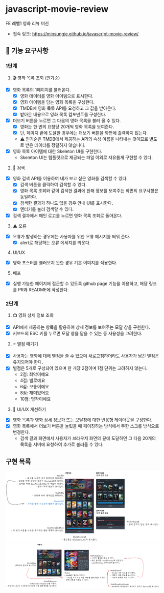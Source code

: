 # javascript-movie-review

FE 레벨1 영화 리뷰 미션

- 접속 링크: https://minsungje.github.io/javascript-movie-review/

## 🎯 기능 요구사항

### 1단계

1. 🎬 영화 목록 조회 (인기순)

- [x] 영화 목록의 1페이지를 불러온다.
  - [x] 영화 데이터를 영화 아이템으로 표시한다.
  - [x] 영화 아이템을 담는 영화 목록을 구성한다.
  - [x] TMDB에 영화 목록 API를 요청하고 그 값을 받아온다.
  - [x] 받아온 내용으로 영화 목록 컴포넌트를 구성한다.
- [x] 더보기 버튼을 누르면 그 다음의 영화 목록을 불러 올 수 있다.
  - [x] 영화는 한 번의 요청당 20개씩 영화 목록을 보여준다.
  - [x] 단, 페이지 끝에 도달한 경우에는 더보기 버튼을 화면에 출력하지 않는다.
  - ⚠️ 인기순은 TMDB에서 제공하는 API의 속성 이름을 나타내는 것이므로 별도로 받은 데이터를 정렬하지 않습니다.
- [x] 영화 목록 아이템에 대한 Skeleton UI를 구현한다.
  - Skeleton UI는 템플릿으로 제공되는 파일 이외로 자유롭게 구현할 수 있다.

2. 🔎 검색

- [x] 영화 검색 API를 이용하여 내가 보고 싶은 영화를 검색할 수 있다.
  - [x] 검색 버튼을 클릭하여 검색할 수 있다.
  - [x] 영화 목록 조회와 같이 검색한 결과에 한해 정보를 보여주는 화면의 요구사항은 동일하다.
  - [x] 검색한 결과가 하나도 없을 경우 안내 UI를 표시한다.
  - [x] 엔터키를 눌러 검색할 수 있다.
- [x] 검색 결과에서 메인 로고를 누르면 영화 목록 조회로 돌아온다.

3. ⚠️ 오류

- [x] 오류가 발생하는 경우에는 사용자를 위한 오류 메시지를 띄워 준다.
  - [x] alert로 해당하는 오류 메세지를 띄운다.

4. UI/UX

- [x] 영화 포스터를 불러오지 못한 경우 기본 이미지를 적용한다.

5. 배포

- [x] 실행 가능한 페이지에 접근할 수 있도록 github page 기능을 이용하고, 해당 링크를 PR과 README에 작성한다.

### 2단계

1. 📺 영화 상세 정보 조회

- [x] API에서 제공하는 항목을 활용하여 상세 정보를 보여주는 모달 창을 구현한다.
- [x] 키보드의 ESC 키를 누르면 모달 창을 닫을 수 있는 등 사용성을 고려한다.

2. ⭐️ 별점 매기기

- [x] 사용자는 영화에 대해 별점을 줄 수 있으며 새로고침하더라도 사용자가 남긴 별점은 유지되어야 한다.
- [x] 별점은 5개로 구성되어 있으며 한 개당 2점이며 1점 단위는 고려하지 않는다.
  - 2점: 최악이예요
  - 4점: 별로예요
  - 6점: 보통이에요
  - 8점: 재미있어요
  - 10점: 명작이에요

3. 📐 UI/UX 개선하기

- [x] 영화 목록과 영화 상세 정보가 뜨는 모달창에 대한 반응형 레이아웃을 구성한다.
- [x] 영화 목록에서 더보기 버튼을 눌렀을 때 페이징하는 방식에서 무한 스크롤 방식으로 변경한다.
  - 검색 결과 화면에서 사용자가 브라우저 화면의 끝에 도달하면 그 다음 20개의 목록을 서버에 요청하여 추가로 불러올 수 있다.

## 구현 목록

![1단계UI별기능](./docs/step1UI.png)
![2단계UI별기능](./docs/step2UI.png)
